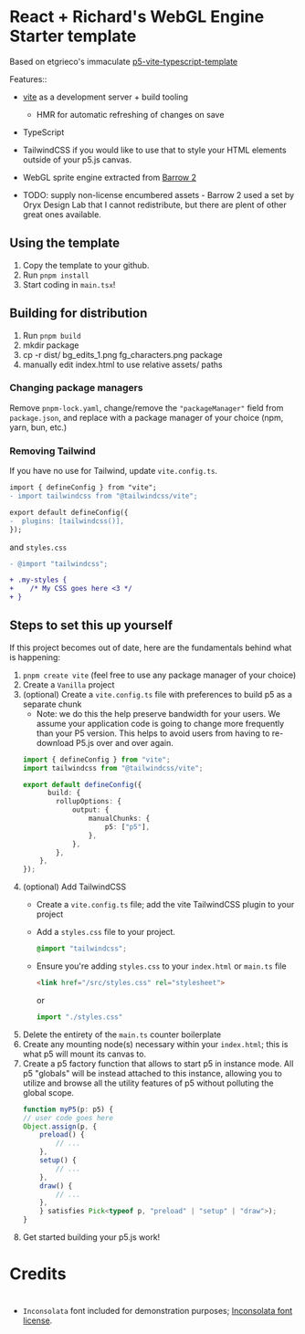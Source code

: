 # React + Richard's WebGL Engine Starter template

Based on etgrieco's immaculate [p5-vite-typescript-template](https://github.com/etgrieco/p5-vite-typescript-template)

Features::
- [vite](https://vite.dev/) as a development server + build tooling
    - HMR for automatic refreshing of changes on save
- TypeScript 
- TailwindCSS if you would like to use that to style your HTML elements outside of your p5.js canvas.
- WebGL sprite engine extracted from [Barrow 2](https://github.com/rwhaling/roguelike-three)

- TODO: supply non-license encumbered assets - Barrow 2 used a set by Oryx Design Lab that I cannot redistribute, but there are plent of other great ones available.

## Using the template

1. Copy the template to your github.
1. Run `pnpm install`
1. Start coding in `main.tsx`!

## Building for distribution

1. Run `pnpm build`
2. mkdir package
3. cp -r dist/ bg_edits_1.png fg_characters.png package
4. manually edit index.html to use relative assets/ paths
### Changing package managers

Remove `pnpm-lock.yaml`, change/remove the `"packageManager"` field from `package.json`, and replace with a package manager of your choice (npm, yarn, bun, etc.)

### Removing Tailwind

If you have no use for Tailwind, update `vite.config.ts`.

```diff
import { defineConfig } from "vite";
- import tailwindcss from "@tailwindcss/vite";

export default defineConfig({
-  plugins: [tailwindcss()],
});
```

and `styles.css`

```diff
- @import "tailwindcss";

+ .my-styles {
+    /* My CSS goes here <3 */
+ }
```

## Steps to set this up yourself

If this project becomes out of date, here are the fundamentals behind what is happening:

1. `pnpm create vite` (feel free to use any package manager of your choice)
1. Create a `Vanilla` project
1. (optional) Create a `vite.config.ts` file with preferences to build p5 as a separate chunk
    - Note: we do this the help preserve bandwidth for your users. We assume your application code is going to change more frequently than your P5 version. This helps to avoid users from having to re-download P5.js over and over again.
    ```ts
    import { defineConfig } from "vite";
    import tailwindcss from "@tailwindcss/vite";

    export default defineConfig({
          build: {
            rollupOptions: {
                output: {
                    manualChunks: {
                        p5: ["p5"],
                    },
                },
            },
        },
    });
    ```
1. (optional) Add TailwindCSS
    - Create a `vite.config.ts` file; add the vite TailwindCSS plugin to your project
    - Add a `styles.css` file to your project.
        ```css
        @import "tailwindcss";
        ```
    - Ensure you're adding `styles.css` to your `index.html` or `main.ts` file
        ```html
        <link href="/src/styles.css" rel="stylesheet">
        ```
        or

        ```ts
        import "./styles.css"
        ```
1. Delete the entirety of the `main.ts` counter boilerplate
1. Create any mounting node(s) necessary within your `index.html`; this is what p5 will mount its canvas to.
1. Create a p5 factory function that allows to start p5 in instance mode. All p5 "globals" will be instead attached to this instance, allowing you to utilize and browse all the utility features of p5 without polluting the global scope.
    ```ts
    function myP5(p: p5) {
    // user code goes here
    Object.assign(p, {
        preload() {
            // ...
        },
        setup() {
            // ...
        },
        draw() {
            // ...
        },
        } satisfies Pick<typeof p, "preload" | "setup" | "draw">);
    }
    ```
1. Get started building your p5.js work!

# Credits

# 
* `Inconsolata` font included for demonstration purposes; [Inconsolata font license](https://www.fontsquirrel.com/license/Inconsolata).